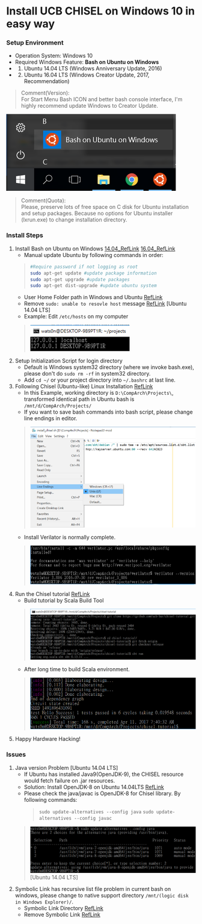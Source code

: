 Install UCB CHISEL on Windows 10 in easy way
===

### Setup Environment
* Operation System: Windows 10
* Required Windows Feature: **Bash on Ubuntu on Windows**
* 1. Ubuntu 14.04 LTS (Windows Anniversary Update, 2016)
* 2. Ubuntu 16.04 LTS (Windows Creator Update, 2017, Recommendation) 

> Comment(Version):  
> For Start Menu Bash ICON and better bash console interface, I'm highly recommend update Windows to Creator Update. 

![startMenu](https://raw.githubusercontent.com/wats0n/install-chisel-win10/master/images/startMenuBashIcon.png)

> Comment(Quota):  
> Please, preserve lots of free space on C disk for Ubuntu installation and setup packages. Because no options for Ubuntu installer (lxrun.exe) to change installation directory.

### Install Steps
1. Install Bash on Ubuntu on Windows [14.04_RefLink](https://www.howtogeek.com/249966/how-to-install-and-use-the-linux-bash-shell-on-windows-10/) [16.04_RefLink](https://blogs.msdn.microsoft.com/commandline/2017/04/11/windows-10-creators-update-whats-new-in-bashwsl-windows-console/)
    * Manual update Ubuntu by following commands in order:
    > ```bash
    > #Require password if not logging as root 
    > sudo apt-get update #update package information
    > sudo apt-get upgrade #update packages
    > sudo apt-get dist-upgrade #update ubuntu system
    > ```
    * User Home Folder path in Windows and Ubuntu [RefLink](http://askubuntu.com/questions/759880/where-is-the-ubuntu-file-system-root-directory-in-windows-nt-subsystem-and-vice)
    * Remove `sudo: unable to resovle host` message [RefLink](http://askubuntu.com/questions/59458/error-message-when-i-run-sudo-unable-to-resolve-host-none) [Ubuntu 14.04 LTS]
	* Example: Edit `/etc/hosts` on my computer
	> ![localhost](https://raw.githubusercontent.com/wats0n/install-chisel-win10/master/images/addLocalHost.PNG)
2. Setup Initialization Script for login directory
    * Default is Windows system32 directory (where we invoke bash.exe), please don't do `sudo rm -rf` in system32 directory.
    * Add `cd ~/` or your project directory into `~/.bashrc` at last line.
3. Following Chisel (Ubuntu-like) Linux Installation [RefLink](https://github.com/ucb-bar/chisel3/)
	* In this Example, working directory is `D:\CompArch\Projects\`, transformed identical path in Ubuntu bash is `/mnt/d/CompArch/Projects/`
	* If you want to save bash commands into bash script, please change line endings in editor.
	> ![script](https://raw.githubusercontent.com/wats0n/install-chisel-win10/master/images/buildScript.png)
	* Install Verilator is normally complete.
	> ![verilator](https://raw.githubusercontent.com/wats0n/install-chisel-win10/master/images/installVerilatorOnWin10.PNG)
4. Run the Chisel tutorial [RefLink](https://github.com/ucb-bar/chisel-tutorial)
	* Build tutorial by Scala Build Tool
	> ![init](https://raw.githubusercontent.com/wats0n/install-chisel-win10/master/images/initChiselTutorial.PNG)
	* After long time to build Scala environment.
	> ![finish](https://raw.githubusercontent.com/wats0n/install-chisel-win10/master/images/finiChiselTutorial.PNG)
5. Happy Hardware Hacking!

### Issues
1. Java version Problem [Ubuntu 14.04 LTS]
    * If Ubuntu has installed Java9(OpenJDK-9), the CHISEL resource would fetch failure on .jar resources.
    * Solution: Install OpenJDK-8 on Ubuntu 14.04LTS [RefLink](http://askubuntu.com/questions/464755/how-to-install-openjdk-8-on-14-04-lts/666481#666481)
    * Please check the java/javac is OpenJDK-8 for Chisel library. By following commands:
        > `sudo update-alternatives --config java`
        > `sudo update-alternatives --config javac`
    > ![finish](https://raw.githubusercontent.com/wats0n/install-chisel-win10/master/images/updateJava8Version.PNG) [Ubuntu 14.04 LTS]
2. Symbolic Link has recursive list file problem in current bash on windows, please change to native support directory `/mnt/(logic disk in Windows Explorer)/`.
    * Symbolic Link Directory [RefLink](http://stackoverflow.com/questions/9587445/how-to-create-a-link-to-a-directory)
    * Remove Symbolic Link [RefLink](http://askubuntu.com/questions/398818/how-to-remove-symbolic-link)
    
